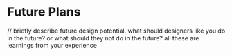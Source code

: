# Future Plans

// briefly describe future design potential. what should designers like you do in the future? or what should they not do in the future? all these are learnings from your experience
